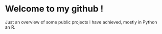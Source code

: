 # Welcome to my github !

Just an overview of some public projects I have achieved, mostly in Python an R.
